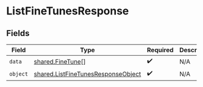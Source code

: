 # ListFineTunesResponse


## Fields

| Field                                                                                           | Type                                                                                            | Required                                                                                        | Description                                                                                     |
| ----------------------------------------------------------------------------------------------- | ----------------------------------------------------------------------------------------------- | ----------------------------------------------------------------------------------------------- | ----------------------------------------------------------------------------------------------- |
| `data`                                                                                          | [shared.FineTune](../../../sdk/models/shared/finetune.md)[]                                     | :heavy_check_mark:                                                                              | N/A                                                                                             |
| `object`                                                                                        | [shared.ListFineTunesResponseObject](../../../sdk/models/shared/listfinetunesresponseobject.md) | :heavy_check_mark:                                                                              | N/A                                                                                             |